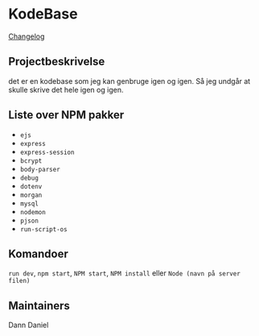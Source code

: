 # KodeBase
[Changelog](./CHANGELOG.md)

## Projectbeskrivelse
det er en kodebase som jeg kan genbruge igen og igen. Så jeg undgår at skulle skrive det hele igen og igen. 

## Liste over NPM pakker
* `ejs`
* `express`
* `express-session`
* `bcrypt`
* `body-parser`
* `debug`
* `dotenv`
* `morgan`
* `mysql`
* `nodemon`
* `pjson`
* `run-script-os`

## Komandoer
`run dev`, `npm start`, `NPM start`, `NPM install` eller `Node (navn på server filen)`

## Maintainers
Dann Daniel